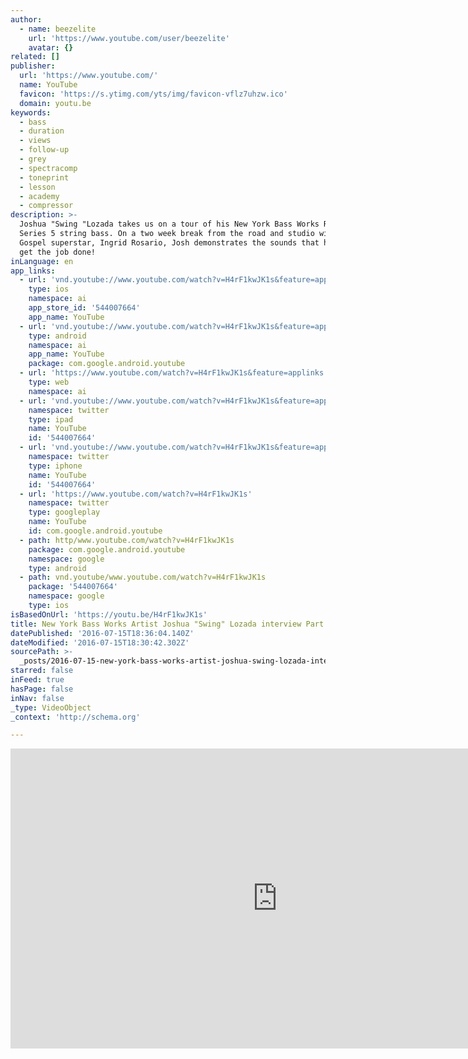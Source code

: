 ```yaml
---
author:
  - name: beezelite
    url: 'https://www.youtube.com/user/beezelite'
    avatar: {}
related: []
publisher:
  url: 'https://www.youtube.com/'
  name: YouTube
  favicon: 'https://s.ytimg.com/yts/img/favicon-vflz7uhzw.ico'
  domain: youtu.be
keywords:
  - bass
  - duration
  - views
  - follow-up
  - grey
  - spectracomp
  - toneprint
  - lesson
  - academy
  - compressor
description: >-
  Joshua "Swing "Lozada takes us on a tour of his New York Bass Works Reference
  Series 5 string bass. On a two week break from the road and studio with Latin
  Gospel superstar, Ingrid Rosario, Josh demonstrates the sounds that he uses to
  get the job done!
inLanguage: en
app_links:
  - url: 'vnd.youtube://www.youtube.com/watch?v=H4rF1kwJK1s&feature=applinks'
    type: ios
    namespace: ai
    app_store_id: '544007664'
    app_name: YouTube
  - url: 'vnd.youtube://www.youtube.com/watch?v=H4rF1kwJK1s&feature=applinks'
    type: android
    namespace: ai
    app_name: YouTube
    package: com.google.android.youtube
  - url: 'https://www.youtube.com/watch?v=H4rF1kwJK1s&feature=applinks'
    type: web
    namespace: ai
  - url: 'vnd.youtube://www.youtube.com/watch?v=H4rF1kwJK1s&feature=applinks'
    namespace: twitter
    type: ipad
    name: YouTube
    id: '544007664'
  - url: 'vnd.youtube://www.youtube.com/watch?v=H4rF1kwJK1s&feature=applinks'
    namespace: twitter
    type: iphone
    name: YouTube
    id: '544007664'
  - url: 'https://www.youtube.com/watch?v=H4rF1kwJK1s'
    namespace: twitter
    type: googleplay
    name: YouTube
    id: com.google.android.youtube
  - path: http/www.youtube.com/watch?v=H4rF1kwJK1s
    package: com.google.android.youtube
    namespace: google
    type: android
  - path: vnd.youtube/www.youtube.com/watch?v=H4rF1kwJK1s
    package: '544007664'
    namespace: google
    type: ios
isBasedOnUrl: 'https://youtu.be/H4rF1kwJK1s'
title: New York Bass Works Artist Joshua "Swing" Lozada interview Part 1
datePublished: '2016-07-15T18:36:04.140Z'
dateModified: '2016-07-15T18:30:42.302Z'
sourcePath: >-
  _posts/2016-07-15-new-york-bass-works-artist-joshua-swing-lozada-interview-p.md
starred: false
inFeed: true
hasPage: false
inNav: false
_type: VideoObject
_context: 'http://schema.org'

---
```

<iframe src="https://cdn.embedly.com/widgets/media.html?src=https%3A%2F%2Fwww.youtube.com%2Fembed%2FH4rF1kwJK1s%3Ffeature%3Doembed&amp;url=http%3A%2F%2Fwww.youtube.com%2Fwatch%3Fv%3DH4rF1kwJK1s&amp;image=https%3A%2F%2Fi.ytimg.com%2Fvi%2FH4rF1kwJK1s%2Fhqdefault.jpg&amp;key=b7d04c9b404c499eba89ee7072e1c4f7&amp;type=text%2Fhtml&amp;schema=youtube" width="854" height="480" scrolling="no" frameborder="0" allowfullscreen="" style=""></iframe>